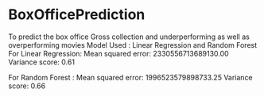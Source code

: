 # BoxOfficePrediction
To predict the box office Gross collection and underperforming as well as overperforming movies
Model Used : Linear Regression and Random Forest
For Linear Regression:
Mean squared error: 2330556713689130.00
Variance score: 0.61

For Random Forest :
Mean squared error: 1996523579898733.25
Variance score: 0.66

